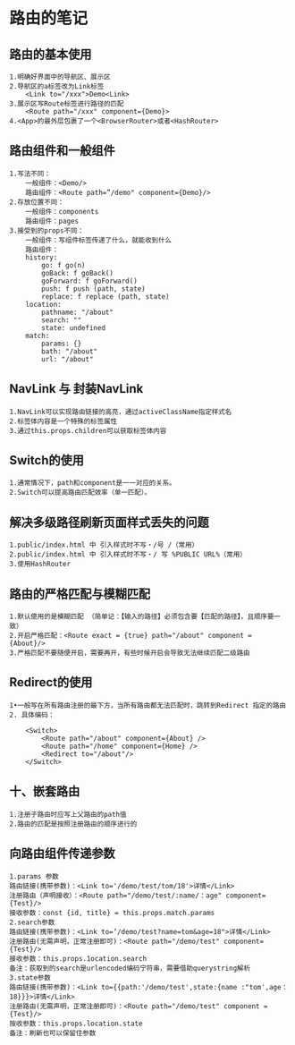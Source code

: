 # 路由的笔记

## 路由的基本使用

    1.明确好界面中的导航区、展示区
    2.导航区的a标签改为Link标签
        <Link to="/xxx">Demo<Link>
    3.展示区写Route标签进行路径的匹配
        <Route path="/xxx" component={Demo}>
    4.<App>的最外层包裹了一个<BrowserRouter>或者<HashRouter>

## 路由组件和一般组件

    1.写法不同：
        一般组件：<Demo/>
        路由组件：<Route path=”/demo" component={Demo}/>
    2.存放位置不同：
        一般组件：components
        路由组件：pages
    3.接受到的props不同：
        一般组件：写组件标签传递了什么，就能收到什么
        路由组件：
        history:
            go: f go(n)
            goBack: f goBack()
            goForward: f goForward()
            push: f push (path, state) 
            replace: f replace (path, state)
        location:
            pathname: "/about" 
            search: "" 
            state: undefined
        match:
            params: {}
            bath: "/about" 
            url: "/about"

## NavLink 与 封装NavLink

    1.NavLink可以实现路由链接的高亮，通过activeClassName指定样式名
    2.标签体内容是一个特殊的标签属性
    3.通过this.props.children可以获取标签体内容

## Switch的使用

    1.通常情况下，path和component是一一对应的关系。
    2.Switch可以提高路由匹配效率（单一匹配）。

## 解决多级路径刷新页面样式丢失的问题

    1.public/index.html 中 引入样式时不写・/号 /（常用）
    2.public/index.html 中 引入样式时不写・/ 写 %PUBLIC URL%（常用）
    3.使用HashRouter

## 路由的严格匹配与模糊匹配

    1.默认使用的是模糊匹配 （简单记：【输入的路径】必须包含要【匹配的路径】，且顺序要一致）
    2.开启严格匹配：<Route exact = {true} path="/about" component = {About}/>
    3.严格匹配不要随便开启，需要再开，有些时候开启会导致无法继续匹配二级路由

## Redirect的使用

    1•一般写在所有路由注册的最下方，当所有路由都无法匹配时，跳转到Redirect 指定的路由
    2. 具体编码：

        <Switch>
            <Route path="/about" component={About} />
            <Route path="/home" component={Home} />
            <Redirect to="/about"/>
        </Switch>

## 十、嵌套路由

    1.注册子路由时应写上父路由的path值
    2.路由的匹配是按照注册路由的顺序进行的

## 向路由组件传递参数

    1.params 参数
    路由链接(携带参数)：<Link to='/demo/test/tom/18'>详情</Link>
    注册路由（声明接收）：<Route path="/demo/test/:name/：age" component={Test}/>
    接收参数：const {id, title} = this.props.match.params
    2.search参数
    路由链接(携带参数)：<Link to=’/demo/test?name=tom&age=18">详情</Link>
    注册路由(无需声明，正常注册即可)：<Route path="/demo/test" component={Test}/>
    接收参数：this.props.1ocation.search
    备注：荻取到的search是urlencoded编码宁符串，需要借助querystring解析
    3.state参数
    路由链接(携带参数)：<Link to={{path:'/demo/test',state:{name :"tom',age：18}}}>详情</Link>
    注册路由(无需声明，正常注册即可)：<Route path="/demo/test" component ={Test}/>
    按收参数：this.props.location.state
    备注：刷新也可以保留住参数
